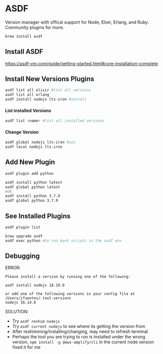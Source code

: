 # ASDF

Version manager with offical support for Node, Elixir, Erlang, and Ruby. Community plugins for more.

```bash
brew install asdf
```

## Install ASDF

https://asdf-vm.com/guide/getting-started.html#core-installation-complete

## Install New Versions Plugins

```bash
asdf list all elixir #list all versions
asdf list all erlang
asdf install nodejs lts-iron #install
```

#### List installed Versions

```bash
asdf list <name> #list all installed versions
```

#### Change Version

```bash
asdf global nodejs lts-iron #set
asdf local nodejs lts-iron
```

## Add New Plugin

```bash
asdf plugin add python

asdf install python latest
asdf global python latest
#OR
asdf install python 3.7.9
asdf global python 3.7.9
```

## See Installed Plugins

```bash
asdf plugin list
```



```bash
brew upgrade asdf
asdf exec python #to run bash scripts in the asdf env
```

## Debugging

ERROR:

```
Please install a version by running one of the following:

asdf install nodejs 18.19.0

or add one of the following versions in your config file at /Users/jfuentes/.tool-versions
nodejs 16.14.0
```

SOLUTION:

- Try `asdf reshim nodejs`
- Try `asdf current nodejs` to see where its getting the version from
- After reshimming/installing/changing, may need to refresh terminal
- Perhaps the tool you are trying to run is installed under the wrong version, `npm install -g @aws-amplify/cli` in the current node version fixed it for me
